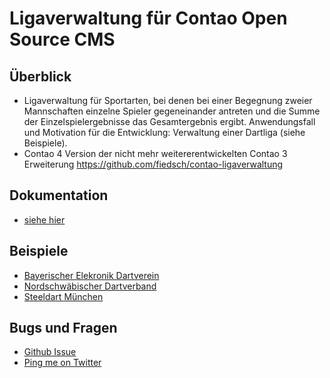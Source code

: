 # Ligaverwaltung für Contao Open Source CMS

## Überblick

* Ligaverwaltung für Sportarten, bei denen bei einer Begegnung zweier Mannschaften einzelne
  Spieler gegeneinander antreten und die Summe der Einzelspielergebnisse das Gesamtergebnis
  ergibt. Anwendungsfall und Motivation für die Entwicklung: Verwaltung einer Dartliga
  (siehe Beispiele).
* Contao 4 Version der nicht mehr weitererentwickelten Contao 3 Erweiterung
https://github.com/fiedsch/contao-ligaverwaltung

## Dokumentation

* [siehe hier](doc/index.md)


## Beispiele

* [Bayerischer Elekronik Dartverein](https://edart-bayern.de)
* [Nordschwäbischer Dartverband](https://nsdv.de)
* [Steeldart München](https://steeldart-muenchen.de)

## Bugs und Fragen

* [Github Issue](https://github.com/fiedsch/contao-ligaverwaltung-bundle/issues)
* [Ping me on Twitter](https://twitter.com/fiedschMuc)




